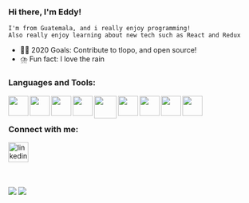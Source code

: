 ### Hi there, I'm Eddy!

    I'm from Guatemala, and i really enjoy programming!
    Also really enjoy learning about new tech such as React and Redux

- :pirate_flag: 2020 Goals: Contribute to tlopo, and open source!
- :cloud_with_lightning_and_rain: Fun fact: I love the rain

### Languages and Tools:

<img align="left" width="40px" desc="React" src="https://www.flaticon.com/svg/vstatic/svg/1260/1260667.svg?token=exp=1618257651~hmac=a2bb1d1847c864057a5c9de3759e3988"/>

<img align="left" width="40px" desc="redux" src="https://pics.freeicons.io/uploads/icons/png/9818154791551942292-512.png"/>

<img align="left" width="40px" desc="html5" src="https://www.flaticon.com/svg/vstatic/svg/1216/1216733.svg?token=exp=1618258340~hmac=7bf5cfdc0d58a3982b7d782ef5f8270a"/>

<img align="left" width="40px" desc="css3" src="https://www.flaticon.com/svg/vstatic/svg/732/732190.svg?token=exp=1618258384~hmac=8a2e6ffd145d2ab9efc2d453de548a23"/>

<img align="left" width="45px" desc="javascript" src="https://cdn4.iconfinder.com/data/icons/logos-and-brands-1/512/187_Js_logo_logos-512.png"/>

<img align="left" width="40px" desc="mysql" src="https://pics.freeicons.io/uploads/icons/png/20716557431537355600-512.png"/>

<img align="left" width="40px" desc="docker" src="https://www.flaticon.com/svg/vstatic/svg/919/919853.svg?token=exp=1618258709~hmac=7c86078c3a68010f10b0f573109dffbf"/>

<img align="left" width="40px" desc="visual studio code" src="https://www.flaticon.com/svg/vstatic/svg/906/906324.svg?token=exp=1618258591~hmac=81e7946ba6112d37399e918de43e2d88"/>

<img align="left" width="40px" desc="git" src="https://www.flaticon.com/svg/vstatic/svg/919/919847.svg?token=exp=1618258709~hmac=1af199df47ea8a85559f769f22695989"/>

<br/>
<br/>

### Connect with me:

[<img src='https://cdn.jsdelivr.net/npm/simple-icons@3.0.1/icons/linkedin.svg' alt='linkedin' height='40'>](https://www.linkedin.com/in/eddysantostech/)

<br/>
<br/>


<img align="center" style="max-width:45%" src="https://github-readme-stats.vercel.app/api/top-langs/?username=EddySantos07&&title_color=ffffff&icon_color=bb2acf&text_color=daf7dc&bg_color=151515&layout=compact">

<img align="center" style="max-width:54%" src="https://github-readme-stats.vercel.app/api?username=EddySantos07&&show_icons=true&title_color=ffffff&icon_color=bb2acf&text_color=daf7dc&bg_color=151515" >


